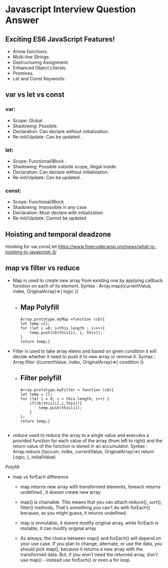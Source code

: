 # Javascript Interview Question Answer

##  Exciting ES6 JavaScript Features!

- Arrow functions.
- Multi-line Strings.
- Destructuring Assignment.
- Enhanced Object Literals.
- Promises.
- Let and Const Keywords.

##  var vs let vs const

### var:

- Scope: Global .
- Shadowing: Possible. 
- Declaration: Can declare without initialization. 
- Re-init/Update: Can be updated .

### let:

- Scope: Functional/Block .
- Shadowing: Possible outside scope, illegal inside. 
- Declaration: Can declare without initialization.
- Re-init/Update: Can be updated .

### const:

- Scope: Functional/Block 
- Shadowing: Impossible in any case 
- Declaration: Must declare with initialization 
- Re-init/Update: Cannot be updated 


##  Hoisting and temporal deadzone
Hoisting for var,const,let
https://www.freecodecamp.org/news/what-is-hoisting-in-javascript-3/


##  map vs filter vs reduce

- Map is used to create new array from existing one by applying callback function on each of its element.
Syntax : Array.map((currentValue, index, OriginalArray)=>{
    logic
})
  - Map Polyfill
    - 
    ``` 
    Array.prototype.myMap =function (cb){
    let temp =[];
    for (let i =0; i<this.length ; i++>){
        temp.push(cb(this[i], i, this));
    }
    return temp;} 

- Filter is used to take array elems and based on given condition it will decide whether it need to push it to new array or remove it.
Syntax : Array.filter ((currentValue, index, OriginalArray)=>{
    condition
})
  - Filter polyfill
    - 
    ``` 
    Array.prototype.myFilter = function (cb){
    let temp = [];
    for (let i = 0; i < this.length; i++) {
        if(cb(this[i],i,this)){
            temp.push(this[i]);
        }  
    };
    return temp;}


- reduce used to reduce the array to a single value and executes a provided function for each value of the array (from left to right) and the return value of the function is stored in an accumulator. 
Syntax : Array.reduce ((accum, index, currentValue, OriginalArray)=>{
    return Logic;
}, initialValue)

Polyfill

- map vs forEach difference

  -  map returns new array with transformed elements, foreach returns undefined , it doesnt create new array

  - map() is chainable. This means that you can attach reduce(), sort(), filter() methods, That's something you can't do with forEach() because, as you might guess, it returns undefined.

  - map is immutable, it doesnt modify original array, while forEach is mutable, it can modify original array

  - As always, the choice between map() and forEach() will depend on your use case. If you plan to change, alternate, or use the data, you should pick map(), because it returns a new array with the transformed data.
But, if you won't need the returned array, don't use map() - instead use forEach() or even a for loop.